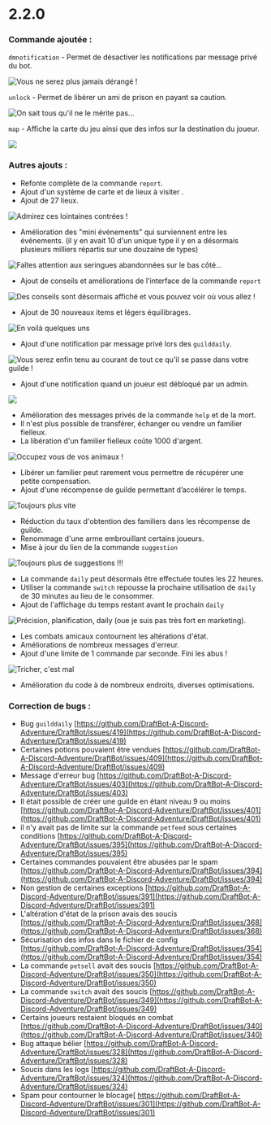 # 2.2.0

### Commande ajoutée : 

`dmnotification` - Permet de désactiver les notifications par message privé du bot. 

![Vous ne serez plus jamais d&#xE9;rang&#xE9; !](../.gitbook/assets/image%20%28131%29.png)

`unlock` - Permet de libérer un ami de prison en payant sa caution. 

![On sait tous qu&apos;il ne le m&#xE9;rite pas...](../.gitbook/assets/image%20%28129%29.png)

`map` - Affiche la carte du jeu ainsi que des infos sur la destination du joueur.

![](../.gitbook/assets/image%20%28128%29.png)

### Autres ajouts : 

* Refonte complète de la commande `report`. 
* Ajout d'un système de carte et de lieux à visiter .
* Ajout de 27 lieux.

![Admirez ces lointaines contr&#xE9;es !](../.gitbook/assets/map.jpg)

* Amélioration des "mini événements" qui surviennent entre les événements. \(il y en avait 10 d'un unique type il y en a désormais plusieurs milliers répartis sur une douzaine de types\) 

![Fa&#xEE;tes attention aux seringues abandonn&#xE9;es sur le bas c&#xF4;t&#xE9;...](../.gitbook/assets/image%20%28136%29.png)

* Ajout de conseils et améliorations de l'interface de la commande `report`

![Des conseils sont d&#xE9;sormais affich&#xE9; et vous pouvez voir o&#xF9; vous allez ! ](../.gitbook/assets/image%20%28138%29.png)

* Ajout de 30 nouveaux items et légers équilibrages. 

![En voil&#xE0; quelques uns](../.gitbook/assets/image%20%28132%29.png)

* Ajout d'une notification par message privé lors des `guilddaily`. 

![Vous serez enfin tenu au courant de tout ce qu&apos;il se passe dans votre guilde !](../.gitbook/assets/image%20%28140%29.png)

* Ajout d'une notification quand un joueur est débloqué par un admin. 

![](../.gitbook/assets/image%20%28135%29.png)

* Amélioration des messages privés de la commande `help` et de la mort. 
* Il n'est plus possible de transférer, échanger ou vendre un familier fielleux. 
* La libération d'un familier fielleux coûte 1000 d'argent. 

![Occupez vous de vos animaux !](../.gitbook/assets/image%20%28134%29.png)

* Libérer un familier peut rarement vous permettre de récupérer une petite compensation.
* Ajout d'une récompense de guilde permettant d’accélérer le temps. 

![Toujours plus vite](../.gitbook/assets/image%20%28139%29.png)

* Réduction du taux d'obtention des familiers dans les récompense de guilde. 
* Renommage d'une arme embrouillant certains joueurs. 
* Mise à jour du lien de la commande `suggestion`

![Toujours plus de suggestions !!!](../.gitbook/assets/image%20%28137%29.png)

* La commande `daily` peut désormais être effectuée toutes les 22 heures. 
* Utiliser la commande `switch` repousse la prochaine utilisation de `daily` de 30 minutes au lieu de le consommer. 
* Ajout de l'affichage du temps restant avant le prochain `daily` 

![Pr&#xE9;cision, planification, daily \(oue je suis pas tr&#xE8;s fort en marketing\).](../.gitbook/assets/image%20%28141%29.png)

* Les combats amicaux contournent les altérations d'état. 
* Améliorations de nombreux messages d'erreur. 
* Ajout d'une limite de 1 commande par seconde. Fini les abus ! 

![Tricher, c&apos;est mal](../.gitbook/assets/image%20%28133%29.png)

* Amélioration du code à de nombreux endroits, diverses optimisations.

### Correction de bugs :

* Bug `guilddaily` [https://github.com/DraftBot-A-Discord-Adventure/DraftBot/issues/419](https://github.com/DraftBot-A-Discord-Adventure/DraftBot/issues/419)
* Certaines potions pouvaient être vendues [https://github.com/DraftBot-A-Discord-Adventure/DraftBot/issues/409](https://github.com/DraftBot-A-Discord-Adventure/DraftBot/issues/409)
* Message d'erreur bug [https://github.com/DraftBot-A-Discord-Adventure/DraftBot/issues/403](https://github.com/DraftBot-A-Discord-Adventure/DraftBot/issues/403)
* Il était possible de créer une guilde en étant niveau 9 ou moins [https://github.com/DraftBot-A-Discord-Adventure/DraftBot/issues/401](https://github.com/DraftBot-A-Discord-Adventure/DraftBot/issues/401)
* il n'y avait pas de limite sur la commande `petfeed` sous certaines conditions [https://github.com/DraftBot-A-Discord-Adventure/DraftBot/issues/395](https://github.com/DraftBot-A-Discord-Adventure/DraftBot/issues/395)
* Certaines commandes pouvaient être abusées par le spam [https://github.com/DraftBot-A-Discord-Adventure/DraftBot/issues/394](https://github.com/DraftBot-A-Discord-Adventure/DraftBot/issues/394)
* Non gestion de certaines exceptions [https://github.com/DraftBot-A-Discord-Adventure/DraftBot/issues/391](https://github.com/DraftBot-A-Discord-Adventure/DraftBot/issues/391)
* L'altération d'état de la prison avais des soucis [https://github.com/DraftBot-A-Discord-Adventure/DraftBot/issues/368](https://github.com/DraftBot-A-Discord-Adventure/DraftBot/issues/368)
* Sécurisation des infos dans le fichier de config [https://github.com/DraftBot-A-Discord-Adventure/DraftBot/issues/354](https://github.com/DraftBot-A-Discord-Adventure/DraftBot/issues/354)
* La commande `petsell` avait des soucis [https://github.com/DraftBot-A-Discord-Adventure/DraftBot/issues/350](https://github.com/DraftBot-A-Discord-Adventure/DraftBot/issues/350)
* La commande `switch` avait des soucis [https://github.com/DraftBot-A-Discord-Adventure/DraftBot/issues/349](https://github.com/DraftBot-A-Discord-Adventure/DraftBot/issues/349)
* Certains joueurs restaient bloqués en combat [https://github.com/DraftBot-A-Discord-Adventure/DraftBot/issues/340](https://github.com/DraftBot-A-Discord-Adventure/DraftBot/issues/340)
* Bug attaque bélier [https://github.com/DraftBot-A-Discord-Adventure/DraftBot/issues/328](https://github.com/DraftBot-A-Discord-Adventure/DraftBot/issues/328)
* Soucis dans les logs [https://github.com/DraftBot-A-Discord-Adventure/DraftBot/issues/324](https://github.com/DraftBot-A-Discord-Adventure/DraftBot/issues/324)
* Spam pour contourner le blocage[ https://github.com/DraftBot-A-Discord-Adventure/DraftBot/issues/301](https://github.com/DraftBot-A-Discord-Adventure/DraftBot/issues/301)

